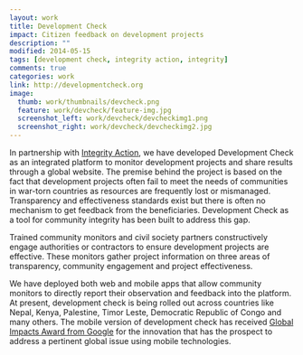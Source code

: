 ```yaml
---
layout: work
title: Development Check
impact: Citizen feedback on development projects
description: ""
modified: 2014-05-15
tags: [development check, integrity action, integrity]
comments: true
categories: work
link: http://developmentcheck.org  
image:
  thumb: work/thumbnails/devcheck.png
  feature: work/devcheck/feature-img.jpg
  screenshot_left: work/devcheck/devcheckimg1.png
  screenshot_right: work/devcheck/devcheckimg2.jpg
---
```


In partnership with [Integrity Action](http://www.integrityaction.org), we have developed Development Check as an integrated platform to monitor development projects and share results through a global website. The premise behind the project is based on the fact that development projects often fail to meet the needs of communities in war-torn countries as resources are frequently lost or mismanaged. Transparency and effectiveness standards exist but there is often no mechanism to get feedback from the beneficiaries. Development Check as a tool for community integrity has been built to address this gap.

Trained community monitors and civil society partners constructively engage authorities or contractors to ensure development projects are effective. These monitors gather project information on three areas of transparency, community engagement and project effectiveness.

We have deployed both web and mobile apps that allow community monitors to directly report their observation and feedback into the platform. At present, development check is being rolled out across countries like Nepal, Kenya, Palestine, Timor Leste, Democratic Republic of Congo and many others. The mobile version of development check has received [Global Impacts Award from Google](https://globalimpactchallenge.withgoogle.com/uk2014/charity/integrity-action) for the innovation that has the prospect to address a pertinent global issue using mobile technologies.